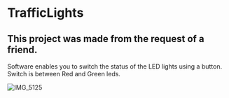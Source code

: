 # TrafficLights


This project was made from the request of a friend. 
---------------------------------------------------

 Software enables you to switch the status of the LED lights using a button.
 Switch is between Red and Green leds. 
 
 

![IMG_5125](https://user-images.githubusercontent.com/67804374/157301886-a1f4e673-2d50-4fa0-a38e-13279099b377.jpg)

